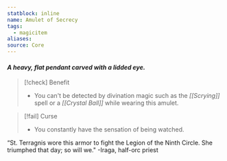 ```yaml
---
statblock: inline
name: Amulet of Secrecy
tags:
  - magicitem
aliases: 
source: Core
---
```

#### *A heavy, flat pendant carved with a lidded eye.*

>[!check] Benefit
>- You can't be detected by divination magic such as the *[[Scrying]]* spell or a *[[Crystal Ball]]* while wearing this amulet.

>[!fail] Curse
>- You constantly have the sensation of being watched.

“St. Terragnis wore this armor to fight the Legion of the Ninth Circle. She triumphed that day; so will we."
-Iraga, half-orc priest